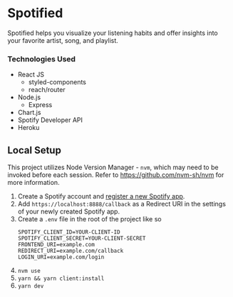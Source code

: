 # Spotified

Spotified helps you visualize your listening habits and offer insights into your favorite artist, song, and playlist. 


### Technologies Used

- React JS
    - styled-components
    - reach/router
- Node.js
    - Express
- Chart.js
- Spotify Developer API
- Heroku

## Local Setup

This project utilizes Node Version Manager - `nvm`, which may need to be invoked before each session.
Refer to https://github.com/nvm-sh/nvm for more information. 

1. Create a Spotify account and [register a new Spotify app](https://developer.spotify.com/dashboard/login "Spotify for Developers").
2. Add `https://localhost:8888/callback` as a Redirect URI in the settings of your newly created Spotify app.
3. Create a `.env` file in the root of the project like so
    ```
    SPOTIFY_CLIENT_ID=YOUR-CLIENT-ID
    SPOTIFY_CLIENT_SECRET=YOUR-CLIENT-SECRET
    FRONTEND_URI=example.com
    REDIRECT_URI=example.com/callback
    LOGIN_URI=example.com/login
    ```
4. `nvm use` 
5. `yarn && yarn client:install`
6. `yarn dev`